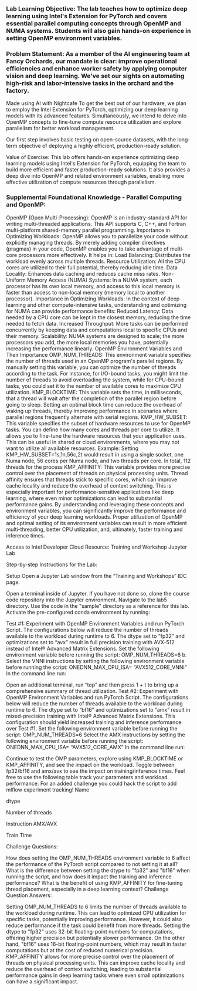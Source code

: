 ### Lab Learning Objective: The lab teaches how to optimize deep learning using Intel's Extension for PyTorch and covers essential parallel computing concepts through OpenMP and NUMA systems. Students will also gain hands-on experience in setting OpenMP environment variables.

### Problem Statement: As a member of the AI engineering team at Fancy Orchards, our mandate is clear: improve operational efficiencies and enhance worker safety by applying computer vision and deep learning. We've set our sights on automating high-risk and labor-intensive tasks in the orchard and the factory.


Made using AI with Nightcafe
To get the best out of our hardware, we plan to employ the Intel Extension for PyTorch, optimizing our deep learning models with its advanced features. Simultaneously, we intend to delve into OpenMP concepts to fine-tune compute resource utilization and explore parallelism for better workload management.

Our first step involves basic testing on open-source datasets, with the long-term objective of deploying a highly efficient, production-ready solution.

Value of Exercise: This lab offers hands-on experience optimizing deep learning models using Intel's Extension for PyTorch, equipping the team to build more efficient and faster production-ready solutions. It also provides a deep dive into OpenMP and related environment variables, enabling more effective utilization of compute resources through parallelism.

### Supplemental Foundational Knowledge - Parallel Computing and OpenMP:

OpenMP (Open Multi-Processing): OpenMP is an industry-standard API for writing multi-threaded applications. This API supports C, C++, and Fortran multi-platform shared-memory parallel programming.
Importance in Optimizing Workloads: OpenMP allows you to parallelize your code without explicitly managing threads. By merely adding compiler directives (pragmas) in your code, OpenMP enables you to take advantage of multi-core processors more effectively. It helps in:
Load Balancing: Distributes the workload evenly across multiple threads.
Resource Utilization: All the CPU cores are utilized to their full potential, thereby reducing idle time.
Data Locality: Enhances data caching and reduces cache miss rates.
Non-Uniform Memory Access (NUMA) Systems: In a NUMA system, each processor has its own local memory, and access to this local memory is faster than access to non-local memory (memory local to another processor).
Importance in Optimizing Workloads: In the context of deep learning and other compute-intensive tasks, understanding and optimizing for NUMA can provide performance benefits:
Reduced Latency: Data needed by a CPU core can be kept in the closest memory, reducing the time needed to fetch data.
Increased Throughput: More tasks can be performed concurrently by keeping data and computations local to specific CPUs and their memory.
Scalability: NUMA systems are designed to scale; the more processors you add, the more local memories you have, potentially increasing the performance linearly.
OpenMP Environment Variables and Their Importance
OMP_NUM_THREADS: This environment variable specifies the number of threads used in an OpenMP program's parallel regions.
By manually setting this variable, you can optimize the number of threads according to the task. For instance, for I/O-bound tasks, you might limit the number of threads to avoid overloading the system, while for CPU-bound tasks, you could set it to the number of available cores to maximize CPU utilization.
KMP_BLOCKTIME: This variable sets the time, in milliseconds, that a thread will wait after the completion of the parallel region before going to sleep.
Setting an optimal block time can reduce the overhead of waking up threads, thereby improving performance in scenarios where parallel regions frequently alternate with serial regions.
KMP_HW_SUBSET: This variable specifies the subset of hardware resources to use for OpenMP tasks. You can define how many cores and threads per core to utilize.
It allows you to fine-tune the hardware resources that your application uses. This can be useful in shared or cloud environments, where you may not want to utilize all available resources.
Example: Setting KMP_HW_SUBSET=1s,1n,56c,2t would result in using a single socket, one Numa node, 56 cores per Numa node, and two threads per core. In total, 112 threads for the process
KMP_AFFINITY: This variable provides more precise control over the placement of threads on physical processing units.
Thread affinity ensures that threads stick to specific cores, which can improve cache locality and reduce the overhead of context switching. This is especially important for performance-sensitive applications like deep learning, where even minor optimizations can lead to substantial performance gains.
By understanding and leveraging these concepts and environment variables, you can significantly improve the performance and efficiency of your deep learning workloads. Proper utilization of OpenMP and optimal setting of its environment variables can result in more efficient multi-threading, better CPU utilization, and, ultimately, faster training and inference times.

Access to Intel Developer Cloud Resource: Training and Workshop Jupyter Lab

 

Step-by-step Instructions for the Lab:

Setup
Open a Jupyter Lab window from the “Training and Workshops” IDC page.

Open a terminal inside of Jupyter.
If you have not done so, clone the course code repository into the Jupyter environment.
Navigate to the lab5 directory.
Use the code in the "sample" directory as a reference for this lab.
Activate the pre-configured conda environment by running:

Test #1: Experiment with OpenMP Environment Variables and run PyTorch Script. The configurations below will reduce the number of threads available to the workload during runtime to 6. The dtype set to “fp32” and optimizations set to “avx” result in full precision training with AVX-512 instead of Intel® Advanced Matrix Extensions.
Set the following environment variable before running the script: OMP_NUM_THREADS=6
b. Select the VNNI instructions by setting the following environment variable before running the script: ONEDNN_MAX_CPU_ISA= “AVX512_CORE_VNNI”
In the command line run:  

Open an additional terminal, run “top” and then press 1 + t to bring up a comprehensive summary of thread utilization.
Test #2: Experiment with OpenMP Environment Variables and run PyTorch Script. The configurations below will reduce the number of threads available to the workload during runtime to 6. The dtype set to “bf16” and optimizations set to “amx” result in mixed-precision training with Intel® Advanced Matrix Extensions. This configuration should yield increased training and inference performance over Test #1.
Set the following environment variable before running the script: OMP_NUM_THREADS=6
Select the AMX instructions by setting the following environment variable before running the script: ONEDNN_MAX_CPU_ISA= “AVX512_CORE_AMX”
In the command line run: 

Continue to test the OMP parameters, explore using KMP_BLOCKTIME or KMP_AFFINITY, and see the impact on the workload. Toggle between fp32/bf16 and amx/avx to see the impact on training/inference times.
Feel free to use the following table track your parameters and workload performance. For an added challenge you could hack the script to add mlflow experiment tracking!
Name

dtype

Number of threads

Instruction AMX/AVX

Train Time

 

 

 

 

 

 

 

 

 

 

 

 

 

 

 

 

 

 

 

 

 

 

 

 

 

 

 

 

 

 

 

 

 

 

 

Challenge Questions:

How does setting the OMP_NUM_THREADS environment variable to 6 affect the performance of the PyTorch script compared to not setting it at all?
What is the difference between setting the dtype to "fp32" and "bf16" when running the script, and how does it impact the training and inference performance?
What is the benefit of using KMP_AFFINITY for fine-tuning thread placement, especially in a deep learning context?
 Challenge Question Answers:

Setting OMP_NUM_THREADS to 6 limits the number of threads available to the workload during runtime. This can lead to optimized CPU utilization for specific tasks, potentially improving performance. However, it could also reduce performance if the task could benefit from more threads.
Setting the dtype to "fp32" uses 32-bit floating-point numbers for computations, offering higher precision but potentially slower performance. On the other hand, "bf16" uses 16-bit floating-point numbers, which may result in faster computations but at the cost of reduced numerical precision.
KMP_AFFINITY allows for more precise control over the placement of threads on physical processing units. This can improve cache locality and reduce the overhead of context switching, leading to substantial performance gains in deep learning tasks where even small optimizations can have a significant impact.